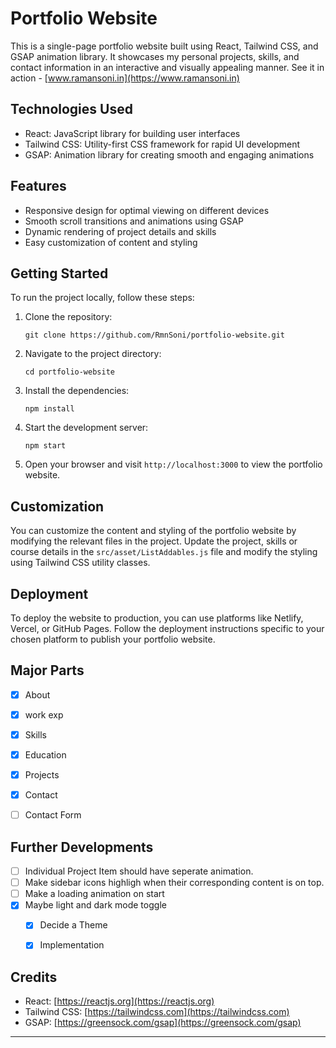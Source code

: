 # Portfolio Website

This is a single-page portfolio website built using React, Tailwind CSS, and GSAP animation library. It showcases my personal projects, skills, and contact information in an interactive and visually appealing manner.
See it in action - [www.ramansoni.in](https://www.ramansoni.in)
## Technologies Used

- React: JavaScript library for building user interfaces
- Tailwind CSS: Utility-first CSS framework for rapid UI development
- GSAP: Animation library for creating smooth and engaging animations

## Features

- Responsive design for optimal viewing on different devices
- Smooth scroll transitions and animations using GSAP
- Dynamic rendering of project details and skills
- Easy customization of content and styling

## Getting Started

To run the project locally, follow these steps:

1. Clone the repository:
   ```
   git clone https://github.com/RmnSoni/portfolio-website.git
   ```

2. Navigate to the project directory:
   ```
   cd portfolio-website
   ```

3. Install the dependencies:
   ```
   npm install
   ```

4. Start the development server:
   ```
   npm start
   ```

5. Open your browser and visit `http://localhost:3000` to view the portfolio website.

## Customization

You can customize the content and styling of the portfolio website by modifying the relevant files in the project. Update the project, skills or course details in the `src/asset/ListAddables.js` file and modify the styling using Tailwind CSS utility classes.

## Deployment

To deploy the website to production, you can use platforms like Netlify, Vercel, or GitHub Pages. Follow the deployment instructions specific to your chosen platform to publish your portfolio website.


## Major Parts

- [x] About
- [x] work exp
- [x] Skills
- [x] Education
- [x] Projects
- [x] Contact
- [ ] Contact Form




## Further Developments

- [ ] Individual Project Item should have seperate animation.  
- [ ] Make sidebar icons highligh when their corresponding content is on top.
- [ ] Make a loading animation on start
- [x] Maybe light and dark mode toggle
    - [x] Decide a Theme
    - [x] Implementation



## Credits

- React: [https://reactjs.org](https://reactjs.org)
- Tailwind CSS: [https://tailwindcss.com](https://tailwindcss.com)
- GSAP: [https://greensock.com/gsap](https://greensock.com/gsap)


---
